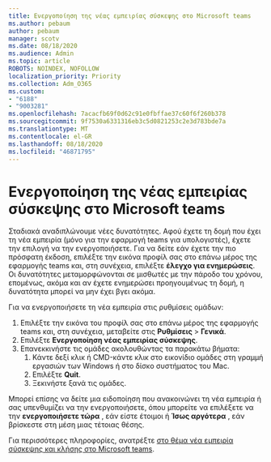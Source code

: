 ```yaml
---
title: Ενεργοποίηση της νέας εμπειρίας σύσκεψης στο Microsoft teams
ms.author: pebaum
author: pebaum
manager: scotv
ms.date: 08/18/2020
ms.audience: Admin
ms.topic: article
ROBOTS: NOINDEX, NOFOLLOW
localization_priority: Priority
ms.collection: Adm_O365
ms.custom:
- "6188"
- "9003281"
ms.openlocfilehash: 7acacfb69f0d62c91e0fbffae37c60f6f260b378
ms.sourcegitcommit: 9f7530a6331316eb3c5d0821253c2e3d783bde7a
ms.translationtype: MT
ms.contentlocale: el-GR
ms.lasthandoff: 08/18/2020
ms.locfileid: "46871795"
---
```

# <a name="enable-the-new-meeting-experience-in-microsoft-teams"></a>Ενεργοποίηση της νέας εμπειρίας σύσκεψης στο Microsoft teams

Σταδιακά αναδιπλώνουμε νέες δυνατότητες. Αφού έχετε τη δομή που έχει τη νέα εμπειρία (μόνο για την εφαρμογή teams για υπολογιστές), έχετε την επιλογή να την ενεργοποιήσετε. Για να δείτε εάν έχετε την πιο πρόσφατη έκδοση, επιλέξτε την εικόνα προφίλ σας στο επάνω μέρος της εφαρμογής teams και, στη συνέχεια, επιλέξτε  **έλεγχο για ενημερώσεις**. Οι δυνατότητες μεταμορφώνονται σε μισθωτές με την πάροδο του χρόνου, επομένως, ακόμα και αν έχετε ενημερώσει προηγουμένως τη δομή, η δυνατότητα μπορεί να μην έχει βγει ακόμα.  

Για να ενεργοποιήσετε τη νέα εμπειρία στις ρυθμίσεις ομάδων:

1. Επιλέξτε την εικόνα του προφίλ σας στο επάνω μέρος της εφαρμογής teams και, στη συνέχεια, μεταβείτε στις **Ρυθμίσεις**  >   **Γενικά**. 
2. Επιλέξτε **Ενεργοποίηση νέας εμπειρίας σύσκεψης**.
3. Επανεκκινήστε τις ομάδες ακολουθώντας τα παρακάτω βήματα:
    1. Κάντε δεξί κλικ ή CMD-κάντε κλικ στο εικονίδιο ομάδες στη γραμμή εργασιών των Windows ή στο δίσκο συστήματος του Mac.
    2. Επιλέξτε **Quit**.
    3. Ξεκινήστε ξανά τις ομάδες.

Μπορεί επίσης να δείτε μια ειδοποίηση που ανακοινώνει τη νέα εμπειρία ή σας υπενθυμίζει να την ενεργοποιήσετε, όπου μπορείτε να επιλέξετε να την  **ενεργοποιήσετε τώρα**  , εάν είστε έτοιμοι ή  **Ίσως αργότερα** , εάν βρίσκεστε στη μέση μιας τέτοιας θέσης.  

Για περισσότερες πληροφορίες, ανατρέξτε [στο θέμα νέα εμπειρία σύσκεψης και κλήσης στο Microsoft teams](https://techcommunity.microsoft.com/t5/microsoft-teams-blog/new-meeting-and-calling-experience-in-microsoft-teams/ba-p/1537581).